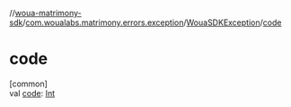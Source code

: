 //[woua-matrimony-sdk](../../../index.md)/[com.woualabs.matrimony.errors.exception](../index.md)/[WouaSDKException](index.md)/[code](code.md)

# code

[common]\
val [code](code.md): [Int](https://kotlinlang.org/api/latest/jvm/stdlib/kotlin/-int/index.html)
